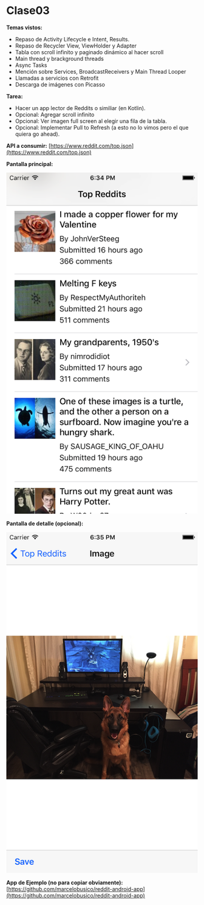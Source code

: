 # Clase03

**Temas vistos:**
* Repaso de Activity Lifecycle e Intent, Results.
* Repaso de Recycler View, ViewHolder y Adapter
* Tabla con scroll infinito y paginado dinámico al hacer scroll
* Main thread y brackground threads
* Async Tasks
* Mención sobre Services, BroadcastReceivers y Main Thread Looper
* Llamadas a servicios con Retrofit 
* Descarga de imágenes con Picasso


**Tarea:**
* Hacer un app lector de Reddits o similiar (en Kotlin).
* Opcional: Agregar scroll infinito
* Opcional: Ver imagen full screen al elegir una fila de la tabla.
* Opcional: Implementar Pull to Refresh (a esto no lo vimos pero el que quiera go ahead).

**API a consumir:**
[https://www.reddit.com/top.json](https://www.reddit.com/top.json)

**Pantalla principal:**

![Ex3-1](ex3-1.png)

**Pantalla de detalle (opcional):**

![Ex3-2](ex3-2.png)

**App de Ejemplo (no para copiar obviamente):**
[https://github.com/marcelobusico/reddit-android-app](https://github.com/marcelobusico/reddit-android-app)
